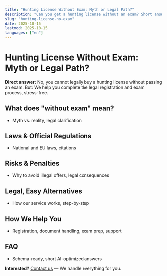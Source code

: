 ```yaml
---
title: "Hunting License Without Exam: Myth or Legal Path?"
description: "Can you get a hunting license without an exam? Short answer: No. Here are the legal facts, risks, and how we help you get licensed the right way."
slug: "hunting-license-no-exam"
date: 2025-10-15
lastmod: 2025-10-15
languages: ["en"]
---
```


# Hunting License Without Exam: Myth or Legal Path?

**Direct answer:** No, you cannot legally buy a hunting license without passing an exam. But: We help you complete the legal registration and exam process, stress-free.

## What does "without exam" mean?
- Myth vs. reality, legal clarification

## Laws & Official Regulations
- National and EU laws, citations

## Risks & Penalties
- Why to avoid illegal offers, legal consequences

## Legal, Easy Alternatives
- How our service works, step-by-step

## How We Help You
- Registration, document handling, exam prep, support

## FAQ
- Schema-ready, short AI-optimized answers

**Interested?** [Contact us](/en/contact) — We handle everything for you.
